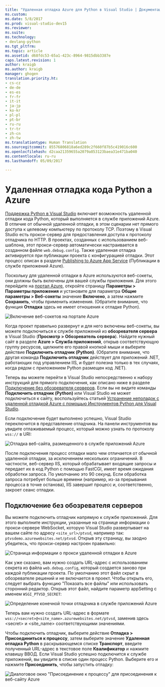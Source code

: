 ```yaml
---
title: "Удаленная отладка Azure для Python в Visual Studio | Документация Майкрософт"
ms.custom: 
ms.date: 5/8/2017
ms.prod: visual-studio-dev15
ms.reviewer: 
ms.suite: 
ms.technology:
- devlang-python
ms.tgt_pltfrm: 
ms.topic: article
ms.assetid: d68fdc53-65a1-423c-8964-9815dbb3387e
caps.latest.revision: 1
author: kraigb
ms.author: kraigb
manager: ghogen
translation.priority.ht:
- cs-cz
- de-de
- es-es
- fr-fr
- it-it
- ja-jp
- ko-kr
- pl-pl
- pt-br
- ru-ru
- tr-tr
- zh-cn
- zh-tw
ms.translationtype: Human Translation
ms.sourcegitcommit: 85576806818a6ed289c2f660f87b5c419016c600
ms.openlocfilehash: d2caa21359655a2079a853123baea31e471ba040
ms.contentlocale: ru-ru
ms.lasthandoff: 05/09/2017

---
```


# <a name="remotely-debugging-python-code-on-azure"></a>Удаленная отладка кода Python а Azure

[Поддержка Python в Visual Studio](installation.md) включает возможность удаленной отладки кода Python, который выполняется в службе приложений Azure. В отличие от обычной удаленной отладки, в этом сценарии нет прямого доступа к целевому компьютеру по протоколу TCP. Поэтому в Visual Studio есть прокси-сервер для предоставления доступа к протоколу отладчика по HTTP. В проектах, созданных с использованием веб-шаблона, этот прокси-сервер автоматически настраивается в созданном файле `web.debug.config`. Также удаленная отладка активируется при публикации проекта с конфигурацией отладки. Этот процесс описан в разделе [Publishing to Azure App Service](template-web.md#publishing-to-azure-app-service) (Публикации в службе приложений Azure).

Поскольку для удаленной отладки в Azure используются веб-сокеты, они должны быть включены для вашей службы приложения. Для этого перейдите на [портал Azure](https://portal.azure.com), откройте страницу **Параметры > Параметры приложения** и установите для параметра **Общие параметры > Веб-сокеты** значение **Включено**, а затем нажмите **Сохранить**, чтобы применить изменения. (Обратите внимание, что функция **Отладка** здесь не имеет отношения к отладке Python).

![Включение веб-сокетов на портале Azure](media/azure-remote-debugging-enable-web-sockets.png)

Когда проект правильно развернут и для него включены веб-сокеты, вы можете подключиться к службе приложений из **обозревателя сервера** в Visual Studio (**Просмотр > Обозреватель сервера**). Найдите нужный сайт в разделе **Azure > Служба приложений**, открыв соответствующую группу ресурсов, щелкните его правой кнопкой мыши и выберите действие **Подключить отладчик (Python)**. (Обратите внимание, что другая команда **Подключить отладчик** действует для приложений .NET, работающих под управлением IIS, и будет полезна только в тех случаях, когда рядом с приложением Python размещен код .NET).

Теперь вы можете перейти в Visual Studio непосредственно к набору инструкций для прямого подключения, как описано ниже в разделе [Подключение без обозревателя серверов](#attaching-without-server-explorer). Если вы не видите команды **Подключить отладчик (Python)** или Visual Studio не может подключиться к сайту, воспользуйтесь статьей [Устранение неполадок с удаленной отладкой Azure с помощью Инструментов Python для Visual Studio](debugging-azure-remote-troubleshooting.md).

Если подключение будет выполнено успешно, Visual Studio переключится в представление отладчика. На панели инструментов вы увидите отлаживаемый процесс, который можно узнать по протоколу `wss://` в URI:

![Отладка веб-сайта, размещенного в службе приложений Azure](media/azure-remote-debugging-attached.png)

После подключения процесс отладки мало чем отличается от обычной удаленной отладки, за исключением нескольких ограничений. В частности, веб-сервер IIS, который обрабатывает входящие запросы и передает их в код Python с помощью FastCGI, имеет время ожидания обработки запроса. По умолчанию это 90 секунд. Если обработка запроса потребует больше времени (например, из-за прерывания процесса в точке останова), IIS завершит процесс и, соответственно, закроет сеанс отладки. 

## <a name="attaching-without-server-explorer"></a>Подключение без обозревателя серверов

Вы можете подключить отладчик напрямую к службе приложений. Для этого выполните инструкции, указанные на странице информации о прокси-сервере WebSocket, которую Visual Studio развертывает на вашем сайте по адресу `<site_url>/ptvsd`, например так: `ptvsdemo.azurewebsites.net/ptvsd`. Открыв эту страницу, вы заодно убедитесь, что прокси-сервер настроен правильно:

![Страница информации о прокси удаленной отладки в Azure](media/azure-remote-debugging-proxy-info-page.png)

Как уже сказано, вам нужно создать URL-адрес с использованием секрета из файла `web.debug.config`, который создается заново при каждой публикации проекта. По умолчанию этот файл скрыт в обозревателе решений и не включается в проект. Чтобы открыть его, следует выбрать функцию "Показать все файлы" или использовать сторонний редактор. Открыв этот файл, найдите параметр appSetting с именем `WSGI_PTVSD_SECRET`:

![Определение конечной точки отладчика в службе приложений Azure](media/azure-remote-debugging-secret.png)

Теперь вам нужно создать URL-адрес в формате `wss://<secret>@<site_name>.azurewebsites.net/ptvsd`, заменив здесь &lt;secret&gt; и &lt;site_name&gt; соответствующими значениями.

Чтобы подключить отладчик, выберите действие **Отладка > Присоединиться к процессу**, затем выберите значение **Удаленная отладка Python** в раскрывающемся списке **Транспорт**, введите полученный URL-адрес в текстовое поле **Квалификатор** и нажмите клавишу ВВОД. Если Visual Studio успешно подключится к службе приложений, вы увидите в списке один процесс Python. Выберите его и нажмите **Присоединить**, чтобы запустить отладку:

![Диалоговое окно "Присоединение к процессу" для присоединения к веб-сайту Azure](media/azure-remote-debugging-manual-attach.png)

